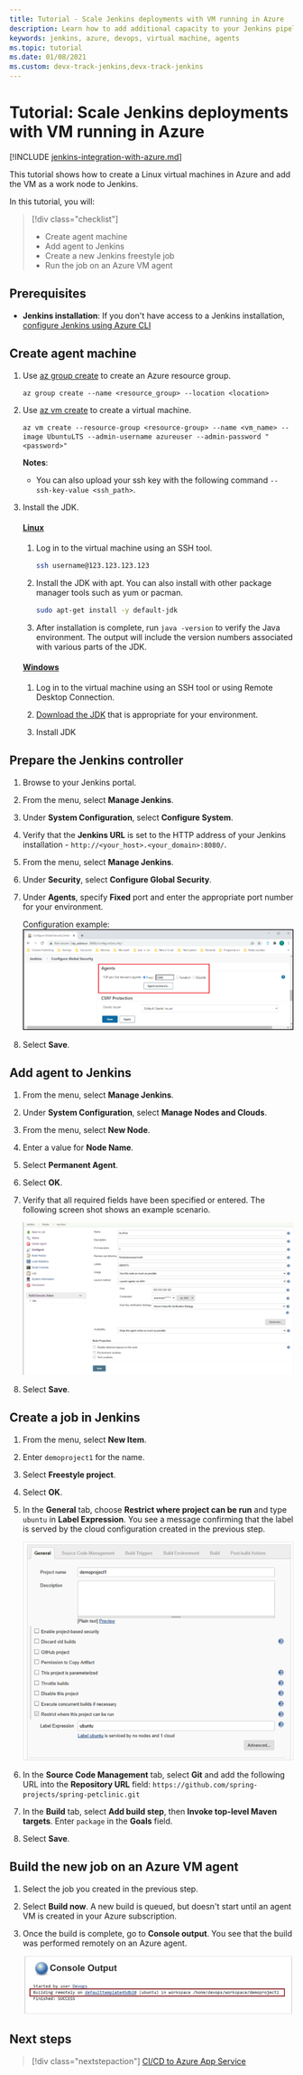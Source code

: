 ```yaml
---
title: Tutorial - Scale Jenkins deployments with VM running in Azure
description: Learn how to add additional capacity to your Jenkins pipelines using Azure virtual machines
keywords: jenkins, azure, devops, virtual machine, agents
ms.topic: tutorial
ms.date: 01/08/2021
ms.custom: devx-track-jenkins,devx-track-jenkins
---
```


# Tutorial: Scale Jenkins deployments with VM running in Azure

[!INCLUDE [jenkins-integration-with-azure.md](includes/jenkins-integration-with-azure.md)]

This tutorial shows how to create a Linux virtual machines in Azure and add the VM as a work node to Jenkins.

In this tutorial, you will:

> [!div class="checklist"]
> * Create agent machine
> * Add agent to Jenkins
> * Create a new Jenkins freestyle job
> * Run the job on an Azure VM agent

## Prerequisites

- **Jenkins installation**: If you don't have access to a Jenkins installation, [configure Jenkins using Azure CLI](configure-on-linux-vm.md)

## Create agent machine

1. Use [az group create](/cli/azure/group?#az_group_create) to create an Azure resource group.

    ```azurecli
    az group create --name <resource_group> --location <location>
    ```

1. Use [az vm create](/cli/azure/vm#az_vm_create) to create a virtual machine.

    ```azurecli
    az vm create --resource-group <resource-group> --name <vm_name> --image UbuntuLTS --admin-username azureuser --admin-password "<password>"
    ```

    **Notes**:

    - You can also upload your ssh key with the following command `--ssh-key-value <ssh_path>`.

1. Install the JDK.  

    #### [Linux](#tab/linux)
    
    1. Log in to the virtual machine using an SSH tool.
    
        ```bash
        ssh username@123.123.123.123
        ```
        
    1. Install the JDK with apt. You can also install with other package manager tools such as yum or pacman.
    
        ```bash
        sudo apt-get install -y default-jdk
        ```
    
    1. After installation is complete, run `java -version` to verify the Java environment. The output will include the version numbers associated with various parts of the JDK.
    
    #### [Windows](#tab/windows)
    
    1. Log in to the virtual machine using an SSH tool or using Remote Desktop Connection.
    
    1. [Download the JDK](https://www.oracle.com/java/technologies/javase-downloads.html) that is appropriate for your environment.
    
    1. Install JDK
    
## Prepare the Jenkins controller

1. Browse to your Jenkins portal.

1. From the menu, select **Manage Jenkins**.

1. Under **System Configuration**, select **Configure System**.

1. Verify that the **Jenkins URL** is set to the HTTP address of your Jenkins installation - `http://<your_host>.<your_domain>:8080/`.

1. From the menu, select **Manage Jenkins**.

1. Under **Security**, select **Configure Global Security**.

1. Under **Agents**, specify **Fixed** port and enter the appropriate port number for your environment.

    Configuration example:
    ![Configure TCP port](./media/azure-container-instances-as-jenkins-build-agent/agent-port.png)

1. Select **Save**.

## Add agent to Jenkins

1. From the menu, select **Manage Jenkins**.

1. Under **System Configuration**, select **Manage Nodes and Clouds**.

1. From the menu, select **New Node**.

1. Enter a value for **Node Name**.

1. Select **Permanent Agent**.

1. Select **OK**.

1. Verify that all required fields have been specified or entered. The following screen shot shows an example scenario.

    ![Example Jenkins agent configuration](./media/scale-deployments-using-vm-agents/ssh2.png)

1. Select **Save**.

## Create a job in Jenkins

1. From the menu, select **New Item**.

1. Enter `demoproject1` for the name.

1. Select **Freestyle project**.

1. Select **OK**.

1. In the **General** tab, choose **Restrict where project can be run** and type `ubuntu` in **Label Expression**. You see a message confirming that the label is served by the cloud configuration created in the previous step.

   ![Setting up a new Jenkins job](./media/scale-deployments-using-vm-agents/job-config.png)

1. In the **Source Code Management** tab, select **Git** and add the following URL into the **Repository URL** field: `https://github.com/spring-projects/spring-petclinic.git`

1. In the **Build** tab, select **Add build step**, then **Invoke top-level Maven targets**. Enter `package` in the **Goals** field.

1. Select **Save**.

## Build the new job on an Azure VM agent

1. Select the job you created in the previous step.

1. Select **Build now**. A new build is queued, but doesn't start until an agent VM is created in your Azure subscription.

1. Once the build is complete, go to **Console output**. You see that the build was performed remotely on an Azure agent.

    ![Console output](./media/scale-deployments-using-vm-agents/console-output.png)

## Next steps

> [!div class="nextstepaction"]
> [CI/CD to Azure App Service](deploy-from-github-to-azure-app-service.md)